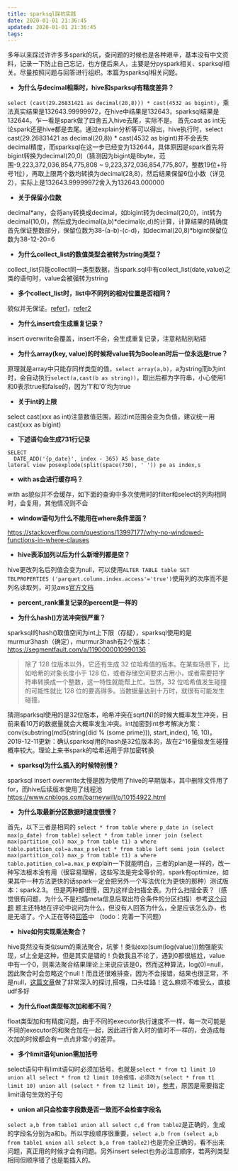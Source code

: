 ```yaml
---
title: sparksql踩坑实践
date: 2020-01-01 21:36:45
updated: 2020-01-01 21:36:45
tags:
---
```

多年以来踩过许许多多spark的坑，查问题的时候也是各种艰辛，基本没有中文资料，记录一下防止自己忘记，也方便后来人，主要是分pyspark相关、sparksql相关。尽量按照问题与回答进行组织。本篇为sparksql相关问题。
<!--more-->
* **为什么与decimal相乘时，hive和sparksql有精度差异？**
<!-- -->
`select (cast(29.26831421 as decimal(20,8))) * cast(4532 as bigint)`，乘法真实结果是132643.99999972，在hive中结果是132643，sparksql结果是132644。乍一看是spark做了四舍五入hive去尾，实际不是。
首先cast as int无论spark还是hive都是去尾。通过explain分析等可以得出，hive执行时，select cast(29.26831421 as decimal(20,8)) * cast(4532 as bigint)并不会丢失decimal精度，而sparksql在这一步已经变为132644，具体原因是spark首先将bigint转换为decimal(20,0)（猜测因为bigint是8byte，范围-9,223,372,036,854,775,808 ~ 9,223,372,036,854,775,807，整数19位+符号1位），再取上限两个数均转换为decimal(28,8)，然后结果保留6位小数（详见2），实际上是132643.99999972舍入为132643.000000

* **关于保留小位数**
<!-- -->
decimal\*any，会将any转换成decimal，如bigint转为decimal(20,0)，int转为decimal(10,0)，然后成为decimal(a,b)\*decimal(c,d)的计算，计算结果的精确度首先保证整数部分，保留位数为38-(a-b)-(c-d)，如decimal(20,8)\*bigint保留位数为38-12-20=6

* **为什么collect_list的数值类型会被转为string类型？**
<!-- -->
collect_list只能collect同一类型数据，当spark.sql中有collect_list(date,value)之类的语句时，value会被强转为string

* **多个collect_list时，list中不同列的相对位置是否相同？**
<!-- -->
貌似并无保证。[refer1](https://stackoverflow.com/questions/44448008/does-collect-list-maintain-relative-ordering-of-rows)，[refer2](https://stackoverflow.com/questions/40407514/use-more-than-one-collect-list-in-one-query-in-spark-sql)

* **为什么insert会生成重复记录？**
<!-- -->
insert overwrite会覆盖，insert不会，会生成重复记录，注意粘贴别粘错

* **为什么array(key, value)的时候将value转为Boolean时后一位永远是true？**
<!-- -->
原理就是array中只能存同样类型的值，`select array(a,b)`，a为string而b为int时，会自动执行`select(a,cast(b as string))`，取出后都为字符串，小心使用1和0表示true和false的，因为'1'和'0'均为true

* **关于int的上限**
<!-- -->
select cast(xxx as int)注意数值范围，超过int范围会变为负值，建议统一用cast(xxx as bigint)

* **下述语句会生成731行记录**
<!-- -->
```
SELECT
  DATE_ADD('{p_date}', index - 365) AS base_date
lateral view posexplode(split(space(730), ' ')) pe as index,s
```

* **with as会进行缓存吗？**
<!-- -->
with as貌似并不会缓存，如下面的查询中多次使用时的filter和select的列均相同时，会复用，其他情况则不会

* **window语句为什么不能用在where条件里面？**
<!-- -->
https://stackoverflow.com/questions/13997177/why-no-windowed-functions-in-where-clauses

<!-- todo -->
* **hive表添加列以后为什么新增列都是空？**
<!-- -->
hive更改列名后列值会变为null，可以使用`ALTER TABLE table SET TBLPROPERTIES ('parquet.column.index.access'='true')`使用列的次序而不是列名读取列，可见aws[官方文档](https://docs.aws.amazon.com/zh_cn/athena/latest/ug/handling-schema-updates-chapter.html)

* **percent_rank重复记录的percent是一样的**
<!-- -->
* **为什么hash()方法冲突很严重？**
<!-- -->
sparksql的hash()取值空间为int上下限（存疑），sparksql使用的是murmur3hash（确定），murmur3hash有2个版本：https://segmentfault.com/a/1190000010990136
> 除了 128 位版本以外，它还有生成 32 位哈希值的版本。在某些场景下，比如哈希的对象长度小于 128 位，或者存储空间要求占用小，或者需要把字符串转换成一个整数，这一特性就能帮上忙。当然，32 位哈希值发生碰撞的可能性就比 128 位的要高得多。当数据量达到十万时，就很有可能发生碰撞。
<!-- -->
猜测sparksql使用的是32位版本，哈希冲突在sqrt(N)的时候大概率发生冲突，目前来看10万的数据量就会大概率发生冲突。int加密到int参考解决方案：conv(substring(md5(string(did % (some prime))), start_index), 16, 10)。
2019-12-11更新：确认sparksql用的hash是32位版本的，故在2^16量级发生碰撞概率较大。理论上来书spark的哈希适用于非加密转换

* **sparksql为什么插入的时候特别慢？**
<!-- -->
sparksql insert overwrite太慢是因为使用了hive的早期版本，其中删除文件用了for，而hive后续版本使用了线程池 https://www.cnblogs.com/barneywill/p/10154922.html

* **为什么取最新分区数据时速度很慢？**
<!-- -->
首先，以下三者是相同的
`select * from table where p_date in (select max(p_date) from table)`
`select * from table inner join (select max(partition_col) max_p from table t1) a where table.patition_col=a.max_p`
`select * from table left semi join (select max(partition_col) max_p from table t1) a where table.patition_col=a.max_p`
explain一下就能明白，三者的plan是一样的，改一种写法根本没有用（很容易理解，这些写法是完全等价的，spark有optimize，如果其中一种方法更快的话spark一定会把另外一个写法优化为更快的那种）测试版本：spark2.3。
但是两种都很慢，因为这样会扫描全表。为什么扫描全表？（感觉很有问题，为什么不是扫描meta信息后取出符合条件的分区扫描）参考[这个问题](https://stackoverflow.com/questions/56994923/spark-subquery-scan-whole-partition) 题主还特地在评论中说问为什么，但没有人回答为什么，全是应该怎么办，也是无语了。个人正在等待[回答](https://stackoverflow.com/questions/59375233/sparksqlwhy-in-clause-on-partition-col-lead-to-full-table-scan)中 （todo：完善一下问题）

* **hive如何实现乘法聚合？**
<!-- -->
hive竟然没有类似sum的乘法聚合，坑爹！类似exp(sum(log(value)))勉强能实现，sf上全是这种，但是其实是错的！负数我且不论了，遇到0都很尴尬，value中有一个0，则乘法聚合结果理论上来说应该是0，然而这种算法，log(0)=null，因此聚合时会忽略这个null！而且还很难排查，因为不会报错，结果也很正常，不是null，[这篇文章](https://blog.jooq.org/2018/09/21/how-to-write-a-multiplication-aggregate-function-in-sql/)做了非常深入的探讨,搭嘎，口头哇路！这么麻烦不难受么，直接udf多好

* **为什么float类型每次加和都不同？**
<!-- -->
float类型加和有精度问题，由于不同的executor执行速度不一样，每一次可能是不同的executor的和聚合加在一起，因此进行舍入时的值时不一样的，会造成每次加的时候都会有一点点非常小的差异。

* **多个limit语句union需加括号**
<!-- -->
select语句中有limit语句时必须加括号，也就是`select * from t1 limit 10 union all select * from t2 limit 10会报错，必须改为(select * from t1 limit 10) union all (select * from t2 limit 10)`，[参考](https://stackoverflow.com/questions/1415328/combining-union-and-limit-operations-in-mysql-query)，原因是需要指定limit语句生效的子句

* **union all只会检查字段数是否一致而不会检查字段名**
<!-- -->
`select a,b from table1 union all select c,d from table2`是正确的，生成的字段名分别为a和b。所以字段顺序很重要，`select a,b from (select a,b from table1 union all select b,a from table2)`也是完全正确的，看不出来问题，真正用的时候才会有问题。另外insert select也务必注意顺序，若两列类型相同但顺序错了也是能插入的。
